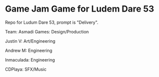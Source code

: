 # Game Jam Game for Ludem Dare 53

Repo for Ludum Dare 53, prompt is "Delivery".


Team:
Asmadi Games: Design/Production 

Justin V: Art/Engineering 

Andrew M: Engineering

Inmaculada: Engineering 

CDPlaya: SFX/Music
